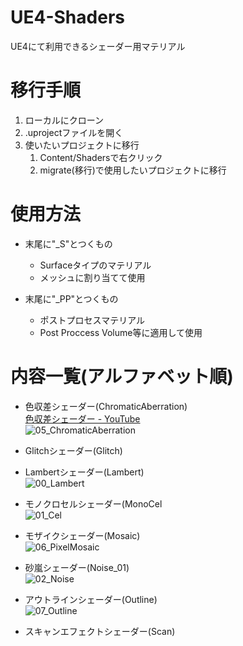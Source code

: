 # UE4-Shaders
UE4にて利用できるシェーダー用マテリアル

# 移行手順
1. ローカルにクローン
2. .uprojectファイルを開く
3. 使いたいプロジェクトに移行  
    1. Content/Shadersで右クリック  
    2. migrate(移行)で使用したいプロジェクトに移行

# 使用方法
- 末尾に"_S"とつくもの
  - Surfaceタイプのマテリアル
  - メッシュに割り当てて使用
  
- 末尾に"_PP"とつくもの
  - ポストプロセスマテリアル
  - Post Proccess Volume等に適用して使用
  
# 内容一覧(アルファベット順)
- 色収差シェーダー(ChromaticAberration)  
    [色収差シェーダー - YouTube](https://www.youtube.com/watch?v=xOERpR87FHo)  
    ![05_ChromaticAberration](https://user-images.githubusercontent.com/39930174/206061894-5b55c089-119c-463a-9b9f-270d0474fa12.png)

- Glitchシェーダー(Glitch)

- Lambertシェーダー(Lambert)  
    ![00_Lambert](https://user-images.githubusercontent.com/39930174/206061507-d29f6a19-40e0-4b56-ab03-beb8b88a27f8.png)

- モノクロセルシェーダー(MonoCel  
    ![01_Cel](https://user-images.githubusercontent.com/39930174/206061698-f848c66d-be13-4bfa-a7c5-6a5fa260128d.png)

- モザイクシェーダー(Mosaic)  
    ![06_PixelMosaic](https://user-images.githubusercontent.com/39930174/206061767-b4c97d14-1254-45f6-b73b-1aa6cc85ae64.png)

- 砂嵐シェーダー(Noise_01)  
    ![02_Noise](https://user-images.githubusercontent.com/39930174/206061848-12bbef75-2dbb-4cff-bc2d-e7ec7c978ee2.png)

- アウトラインシェーダー(Outline)  
    ![07_Outline](https://user-images.githubusercontent.com/39930174/206061860-5273377d-89c5-403d-b463-105a75bde7ff.png)

- スキャンエフェクトシェーダー(Scan)
